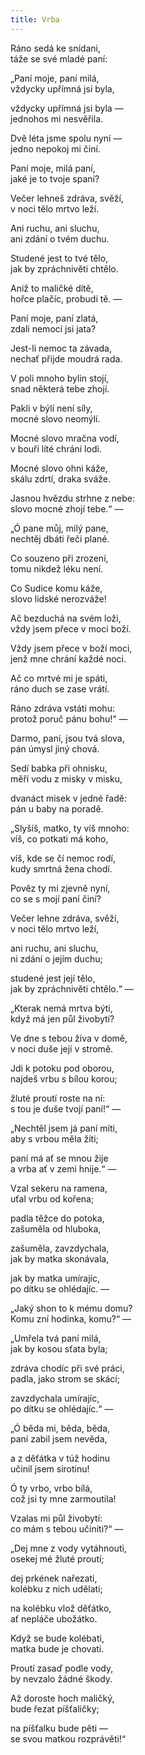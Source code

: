 ```yaml
---
title: Vrba
---
```


Ráno sedá ke snídani,  
táže se své mladé paní:

„Paní moje, paní milá,  
vždycky upřímná jsi byla,

vždycky upřímná jsi byla —  
jednohos mi nesvěřila.

Dvě léta jsme spolu nyní —  
jedno nepokoj mi činí.

Paní moje, milá paní,  
jaké je to tvoje spaní?

Večer lehneš zdráva, svěží,  
v noci tělo mrtvo leží.

Ani ruchu, ani sluchu,  
ani zdání o tvém duchu.

Studené jest to tvé tělo,  
jak by zpráchnivěti chtělo.

Aniž to maličké dítě,  
hořce plačíc, probudí tě. —

Paní moje, paní zlatá,  
zdali nemocí jsi jata?

Jest-li nemoc ta závada,  
nechať přijde moudrá rada.

V poli mnoho bylin stojí,  
snad některá tebe zhojí.

Pakli v býlí není síly,  
mocné slovo neomýlí.

Mocné slovo mračna vodí,  
v bouři líté chrání lodi.

Mocné slovo ohni káže,  
skálu zdrtí, draka sváže.

Jasnou hvězdu strhne z nebe:  
slovo mocné zhojí tebe.“ —

„Ó pane můj, milý pane,  
nechtěj dbáti řeči plané.

Co souzeno při zrození,  
tomu nikdež léku není.

Co Sudice komu káže,  
slovo lidské nerozváže!

Ač bezduchá na svém loži,  
vždy jsem přece v moci boží.

Vždy jsem přece v boží moci,  
jenž mne chrání každé noci.

Ač co mrtvé mi je spáti,  
ráno duch se zase vrátí.

Ráno zdráva vstáti mohu:  
protož poruč pánu bohu!“ —

Darmo, paní, jsou tvá slova,  
pán úmysl jiný chová.

Sedí babka při ohnisku,  
měří vodu z misky v misku,

dvanáct misek v jedné řadě:  
pán u baby na poradě.

„Slyšíš, matko, ty víš mnoho:  
víš, co potkati má koho,

víš, kde se čí nemoc rodí,  
kudy smrtná žena chodí.

Pověz ty mi zjevně nyní,  
co se s mojí paní činí?

Večer lehne zdráva, svěží,  
v noci tělo mrtvo leží,

ani ruchu, ani sluchu,  
ni zdání o jejím duchu;

studené jest její tělo,  
jak by zpráchnivěti chtělo.“ —

„Kterak nemá mrtva býti,  
když má jen půl živobytí?

Ve dne s tebou živa v domě,  
v noci duše její v stromě.

Jdi k potoku pod oborou,  
najdeš vrbu s bílou korou;

žluté proutí roste na ní:  
s tou je duše tvojí paní!“ —

„Nechtěl jsem já paní míti,  
aby s vrbou měla žíti;

paní má ať se mnou žije  
a vrba ať v zemi hnije.“ —

Vzal sekeru na ramena,  
uťal vrbu od kořena;

padla těžce do potoka,  
zašuměla od hluboka,

zašuměla, zavzdychala,  
jak by matka skonávala,

jak by matka umírajíc,  
po dítku se ohlédajíc. —

„Jaký shon to k mému domu?  
Komu zní hodinka, komu?“ —

„Umřela tvá paní milá,  
jak by kosou sťata byla;

zdráva chodíc při své práci,  
padla, jako strom se skácí;

zavzdychala umírajíc,  
po dítku se ohlédajíc.“ —

„Ó běda mi, běda, běda,  
paní zabil jsem nevěda,

a z děťátka v túž hodinu  
učinil jsem sirotinu!

Ó ty vrbo, vrbo bílá,  
což jsi ty mne zarmoutila!

Vzalas mi půl živobytí:  
co mám s tebou učiniti?“ —

„Dej mne z vody vytáhnouti,  
osekej mé žluté proutí;

dej prkének nařezati,  
kolébku z nich udělati;

na kolébku vlož děťátko,  
ať nepláče ubožátko.

Když se bude kolébati,  
matka bude je chovati.

Proutí zasaď podle vody,  
by nevzalo žádné škody.

Až doroste hoch maličký,  
bude řezat píšťaličky;

na píšťalku bude pěti —  
se svou matkou rozprávěti!“
